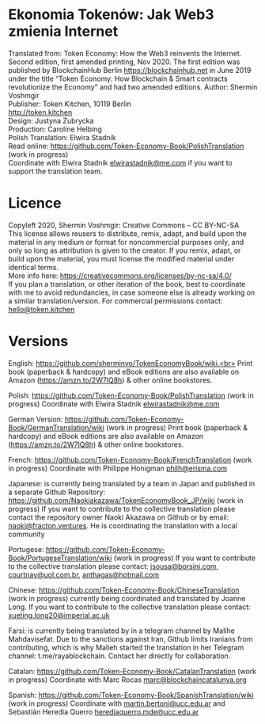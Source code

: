 # Ekonomia Tokenów: Jak Web3 zmienia Internet
Translated from: Token Economy: How the Web3 reinvents the Internet. Second edition, first amended printing, Nov 2020.
The first edition was published by BlockchainHub Berlin https://blockchainhub.net in June 2019 under the title “Token Economy: How Blockchain & Smart contracts revolutionize the Economy” and had two amended editions.
Author: Shermin Voshmgir <br>
Publisher: Token Kitchen, 10119 Berlin <br>
http://token.kitchen<br>
Design: Justyna Zubrycka <br>
Production: Caroline Helbing<br>
Polish Translation: Elwira Stadnik <br>
Read online: https://github.com/Token-Economy-Book/PolishTranslation (work in progress)<br>
Coordinate with Elwira Stadnik elwirastadnik@me.com if you want to support the translation team.

# Licence
Copyleft 2020, Shermin Voshmgir: Creative Commons – CC BY-NC-SA<br>
This license allows reusers to distribute, remix, adapt, and build upon the material in any medium or format for noncommercial purposes only, and only so long as attribution is given to the creator. If you remix, adapt, or build upon the material, you must license the modified material under identical terms. <br>
More info here: https://creativecommons.org/licenses/by-nc-sa/4.0/ <br>
If you plan a translation, or other iteration of the book, best to coordinate with me to avoid redundancies, in case someone else is already working on a similar translation/version.
For commercial permissions contact: hello@token.kitchen <br>

# Versions
English: https://github.com/sherminvo/TokenEconomyBook/wiki.<br>
Print book (paperback & hardcopy) and eBook editions are also available on Amazon (https://amzn.to/2W7lQ8h) & other online bookstores.

Polish: https://github.com/Token-Economy-Book/PolishTranslation (work in progress)
Coordinate with Elwira Stadnik elwirastadnik@me.com

German Version: https://github.com/Token-Economy-Book/GermanTranslation/wiki (work in progress)
Print book (paperback & hardcopy) and eBook editions are also available on Amazon (https://amzn.to/2W7lQ8h) & other online bookstores.

French: https://github.com/Token-Economy-Book/FrenchTranslation (work in progress)
Coordinate with Philippe Honigman philh@erisma.com

Japanese: is currently being translated by a team in Japan and published in a separate Github Repository: https://github.com/Naokiakazawa/TokenEconomyBook_JP/wiki (work in progress)
If you want to contribute to the collective translation please contact the repository owner Naoki Akazawa on Github or by email: naoki@fracton.ventures. He is coordinating the translation with a local community

Portugese: https://github.com/Token-Economy-Book/PortugeseTranslation/wiki (work in progress)
If you want to contribute to the collective translation please contact: jsousa@borsini.com, courtnay@uol.com.br, anthagas@hotmail.com

Chinese: https://github.com/Token-Economy-Book/ChineseTranslation (work in progress)
currently being coordinated and translated by Joanne Long.
If you want to contribute to the collective translation please contact: xueting.long20@imperial.ac.uk

Farsi: is currently being translated by in a telegram channel by Malihe Mahdavisefat. Due to the sanctions against Iran, Github limits Iranians from contributing, which is why Malieh started the translation in her Telegram channel: t.me/rayablockchain. Contact her directly for collaboration.

Catalan: https://github.com/Token-Economy-Book/CatalanTranslation (work in progress)
Coordinate with Marc Rocas marc@blockchaincatalunya.org

Spanish: https://github.com/Token-Economy-Book/SpanishTranslation/wiki (work in progress)
Coordinate with martin.bertoni@ucc.edu.ar and Sebastián Heredia Querro herediaquerro.mde@ucc.edu.ar
